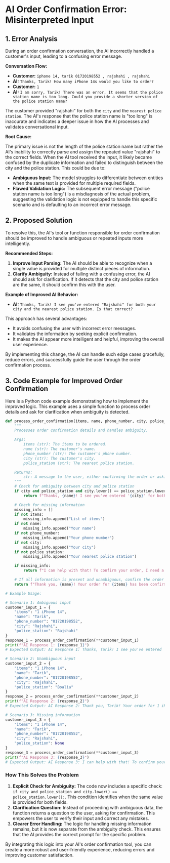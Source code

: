 # AI Order Confirmation Error: Misinterpreted Input

## 1. Error Analysis

During an order confirmation conversation, the AI incorrectly handled a customer's input, leading to a confusing error message.

**Conversation Flow:**

*   **Customer:** `iphone 14, tarik 01720198552 , rajshahi , rajshahi`
*   **AI:** `Thanks, Tarik! How many iPhone 14s would you like to order?`
*   **Customer:** `1`
*   **AI:** `I am sorry, Tarik! There was an error. It seems that the police station name is too long. Could you provide a shorter version of the police station name?`

The customer provided "rajshahi" for both the `city` and the `nearest police station`. The AI's response that the police station name is "too long" is inaccurate and indicates a deeper issue in how the AI processes and validates conversational input.

**Root Cause:**

The primary issue is not the length of the police station name but rather the AI's inability to correctly parse and assign the repeated value "rajshahi" to the correct fields. When the AI tool received the input, it likely became confused by the duplicate information and failed to distinguish between the city and the police station. This could be due to:

*   **Ambiguous Input:** The model struggles to differentiate between entities when the same text is provided for multiple required fields.
*   **Flawed Validation Logic:** The subsequent error message ("police station name is too long") is a misdiagnosis of the actual problem, suggesting the validation logic is not equipped to handle this specific scenario and is defaulting to an incorrect error message.

## 2. Proposed Solution

To resolve this, the AI's tool or function responsible for order confirmation should be improved to handle ambiguous or repeated inputs more intelligently.

**Recommended Steps:**

1.  **Improve Input Parsing:** The AI should be able to recognize when a single value is provided for multiple distinct pieces of information.
2.  **Clarify Ambiguity:** Instead of failing with a confusing error, the AI should ask for clarification. If it detects that the city and police station are the same, it should confirm this with the user.

**Example of Improved AI Behavior:**

*   **AI:** `Thanks, Tarik! I see you've entered "Rajshahi" for both your city and the nearest police station. Is that correct?`

This approach has several advantages:

*   It avoids confusing the user with incorrect error messages.
*   It validates the information by seeking explicit confirmation.
*   It makes the AI appear more intelligent and helpful, improving the overall user experience.

By implementing this change, the AI can handle such edge cases gracefully, reduce errors, and successfully guide the user through the order confirmation process.

## 3. Code Example for Improved Order Confirmation

Here is a Python code example demonstrating how to implement the improved logic. This example uses a simple function to process order details and ask for clarification when ambiguity is detected.

```python
def process_order_confirmation(items, name, phone_number, city, police_station):
    """
    Processes order confirmation details and handles ambiguity.

    Args:
        items (str): The items to be ordered.
        name (str): The customer's name.
        phone_number (str): The customer's phone number.
        city (str): The customer's city.
        police_station (str): The nearest police station.

    Returns:
        str: A message to the user, either confirming the order or asking for clarification.
    """
    # Check for ambiguity between city and police station
    if city and police_station and city.lower() == police_station.lower():
        return f"Thanks, {name}! I see you've entered '{city}' for both your city and the nearest police station. Is that correct? Please reply with 'yes' to confirm or provide the correct police station."

    # Check for missing information
    missing_info = []
    if not items:
        missing_info.append("List of items")
    if not name:
        missing_info.append("Your name")
    if not phone_number:
        missing_info.append("Your phone number")
    if not city:
        missing_info.append("Your city")
    if not police_station:
        missing_info.append("Your nearest police station")

    if missing_info:
        return f"I can help with that! To confirm your order, I need a little more information. Could you please provide the following: {', '.join(missing_info)}."

    # If all information is present and unambiguous, confirm the order
    return f"Thank you, {name}! Your order for {items} has been confirmed. We will contact you at {phone_number} for delivery details."

# Example Usage:

# Scenario 1: Ambiguous input
customer_input_1 = {
    "items": "1 iPhone 14",
    "name": "Tarik",
    "phone_number": "01720198552",
    "city": "Rajshahi",
    "police_station": "Rajshahi"
}
response_1 = process_order_confirmation(**customer_input_1)
print(f"AI Response 1: {response_1}")
# Expected Output: AI Response 1: Thanks, Tarik! I see you've entered 'Rajshahi' for both your city and the nearest police station. Is that correct? Please reply with 'yes' to confirm or provide the correct police station.

# Scenario 2: Unambiguous input
customer_input_2 = {
    "items": "1 iPhone 14",
    "name": "Tarik",
    "phone_number": "01720198552",
    "city": "Rajshahi",
    "police_station": "Boalia"
}
response_2 = process_order_confirmation(**customer_input_2)
print(f"AI Response 2: {response_2}")
# Expected Output: AI Response 2: Thank you, Tarik! Your order for 1 iPhone 14 has been confirmed. We will contact you at 01720198552 for delivery details.

# Scenario 3: Missing information
customer_input_3 = {
    "items": "1 iPhone 14",
    "name": "Tarik",
    "phone_number": "01720198552",
    "city": "Rajshahi",
    "police_station": None
}
response_3 = process_order_confirmation(**customer_input_3)
print(f"AI Response 3: {response_3}")
# Expected Output: AI Response 3: I can help with that! To confirm your order, I need a little more information. Could you please provide the following: Your nearest police station.

```

### How This Solves the Problem

1.  **Explicit Check for Ambiguity:** The code now includes a specific check: `if city and police_station and city.lower() == police_station.lower():`. This condition identifies when the same value is provided for both fields.
2.  **Clarification Question:** Instead of proceeding with ambiguous data, the function returns a question to the user, asking for confirmation. This empowers the user to verify their input and correct any mistakes.
3.  **Clearer Error Handling:** The logic for handling missing information remains, but it is now separate from the ambiguity check. This ensures that the AI provides the correct prompt for the specific problem.

By integrating this logic into your AI's order confirmation tool, you can create a more robust and user-friendly experience, reducing errors and improving customer satisfaction.